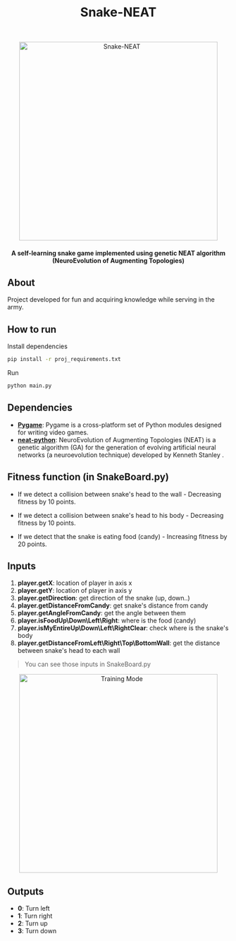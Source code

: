 <h1 align="center">Snake-NEAT</h1><br>
<p align="center">
  <img alt="Snake-NEAT" title="Snake-NEAT" src="https://user-images.githubusercontent.com/94694895/209307089-d58b8b2c-af66-485a-a187-35c1d4f24717.gif" width="450"><br>
</p>

<h4 align="center">A self-learning snake game implemented using genetic NEAT algorithm (NeuroEvolution of Augmenting Topologies)</h4>

## About

Project developed for fun and acquiring knowledge while serving in the army.

## How to run

Install dependencies

```bash
pip install -r proj_requirements.txt
```

Run

```bash
python main.py
```

## Dependencies

* **[Pygame](https://github.com/pygame/)**: Pygame is a cross-platform set of Python modules designed for writing video games.
* **[neat-python](https://github.com/CodeReclaimers/neat-python)**: NeuroEvolution of Augmenting Topologies (NEAT) is a genetic algorithm (GA) for the generation of evolving artificial 
                                                                    neural networks (a neuroevolution technique) developed by Kenneth Stanley .

## Fitness function (in SnakeBoard.py)

* If we detect a collision between snake's head to the wall - Decreasing fitness by 10 points.

* If we detect a collision between snake's head to his body - Decreasing fitness by 10 points.

* If we detect that the snake is eating food (candy) - Increasing fitness by 20 points.

## Inputs

1. **player.getX**: location of player in axis x
2. **player.getY**: location of player in axis y
3. **player.getDirection**: get direction of the snake (up, down..)
4. **player.getDistanceFromCandy**: get snake's distance from candy
5. **player.getAngleFromCandy**: get the angle between them
6. **player.isFoodUp\Down\Left\Right**: where is the food (candy)
7. **player.isMyEntireUp\Down\Left\RightClear**: check where is the snake's body
8. **player.getDistanceFromLeft\Right\Top\BottomWall**: get the distance between snake's head to each wall

> You can see those inputs in SnakeBoard.py

<p align="center">
  <img alt="Training Mode" title="Training Mode" src="https://user-images.githubusercontent.com/94694895/209309634-d521e192-3d14-48b6-97de-177ff75d60ff.gif" width="450"><br>
</p>

## Outputs

* **0**: Turn left
* **1**: Turn right
* **2**: Turn up
* **3**: Turn down
